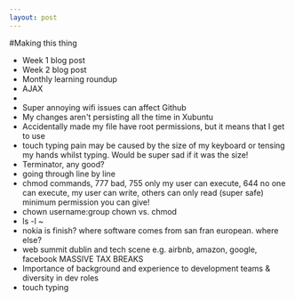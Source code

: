```yaml
---
layout: post
---
```


#Making this thing

- Week 1 blog post
- Week 2 blog post
- Monthly learning roundup
- AJAX
-
- Super annoying wifi issues can affect Github
- My changes aren't persisting all the time in Xubuntu
- Accidentally made my file have root permissions, but it means that I get to use
- touch typing pain may be caused by the size of my keyboard or tensing my hands whilst typing. Would be super sad if it was the size!
- Terminator, any good?
- going through line by line
- chmod commands, 777 bad, 755 only my user can execute, 644 no one can execute, my user can write, others can only read (super safe) minimum permission you can give!
- chown username:group chown vs. chmod
- ls -l ~
- nokia is finish? where software comes from san fran european. where else?
- web summit dublin and tech scene e.g. airbnb, amazon, google, facebook MASSIVE TAX BREAKS
- Importance of background and experience to development teams & diversity in dev roles
- touch typing
